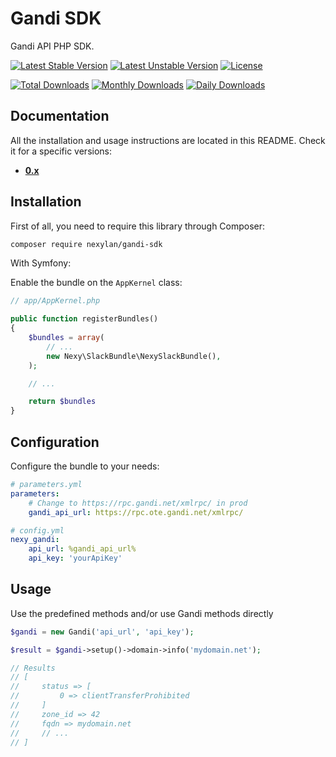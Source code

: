# Gandi SDK

Gandi API PHP SDK.

[![Latest Stable Version](https://poser.pugx.org/nexylan/gandi-sdk/v/stable)](https://packagist.org/packages/nexylan/gandi-sdk)
[![Latest Unstable Version](https://poser.pugx.org/nexylan/gandi-sdk/v/unstable)](https://packagist.org/packages/nexylan/gandi-sdk)
[![License](https://poser.pugx.org/nexylan/gandi-sdk/license)](https://packagist.org/packages/nexylan/gandi-sdk)

[![Total Downloads](https://poser.pugx.org/nexylan/gandi-sdk/downloads)](https://packagist.org/packages/nexylan/gandi-sdk)
[![Monthly Downloads](https://poser.pugx.org/nexylan/gandi-sdk/d/monthly)](https://packagist.org/packages/nexylan/gandi-sdk)
[![Daily Downloads](https://poser.pugx.org/nexylan/gandi-sdk/d/daily)](https://packagist.org/packages/nexylan/gandi-sdk)

## Documentation

All the installation and usage instructions are located in this README.
Check it for a specific versions:

* [__0.x__](https://github.com/nexylan/gandi-sdk/tree/master)

## Installation

First of all, you need to require this library through Composer:

``` bash
composer require nexylan/gandi-sdk
```

With Symfony:

Enable the bundle on the `AppKernel` class:

```php
// app/AppKernel.php

public function registerBundles()
{
    $bundles = array(
        // ...
        new Nexy\SlackBundle\NexySlackBundle(),
    );

    // ...

    return $bundles
}
```

## Configuration

Configure the bundle to your needs:

```yaml
# parameters.yml
parameters:
    # Change to https://rpc.gandi.net/xmlrpc/ in prod
    gandi_api_url: https://rpc.ote.gandi.net/xmlrpc/
```


```yaml
# config.yml
nexy_gandi:
    api_url: %gandi_api_url%
    api_key: 'yourApiKey'
```

## Usage

Use the predefined methods and/or use Gandi methods directly

```php
$gandi = new Gandi('api_url', 'api_key');

$result = $gandi->setup()->domain->info('mydomain.net');

// Results
// [
//     status => [
//         0 => clientTransferProhibited
//     ]
//     zone_id => 42
//     fqdn => mydomain.net
//     // ...
// ]
```
